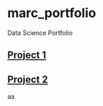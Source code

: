# marc_portfolio
Data Science Portfolio

## [Project 1](https://raw.githubusercontent.com/marcdugu/ML_CosmicStrings_project/main/ML_report.pdf)

## [Project 2](https://marcdugu.github.io/ML_CosmicStrings_project/ML_report.pdf)

aa
